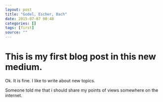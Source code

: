```yaml
---
layout: post
title: "Godel, Escher, Bach"
date: 2015-07-07 00:48
categories: []
tags: [first]
source: ""
---
```


# This is my first blog post in this new medium.

Ok. It is fine. I like to write  about new topics.

Someone told me that i should share my points of views somewhere on the internet.

